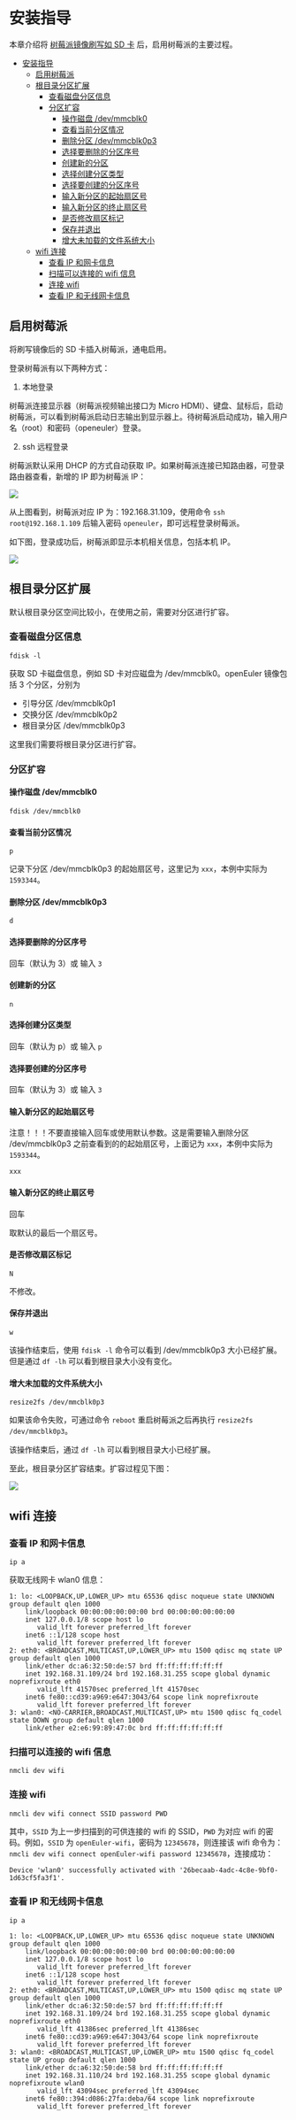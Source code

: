 # 安装指导

本章介绍将 [树莓派镜像刷写如 SD 卡](#安装方式介绍) 后，启用树莓派的主要过程。
<!-- TOC -->

- [安装指导](#安装指导)
    - [启用树莓派](#启用树莓派)
    - [根目录分区扩展](#根目录分区扩展)
        - [查看磁盘分区信息](#查看磁盘分区信息)
        - [分区扩容](#分区扩容)
            - [操作磁盘 /dev/mmcblk0](#操作磁盘-devmmcblk0)
            - [查看当前分区情况](#查看当前分区情况)
            - [删除分区 /dev/mmcblk0p3](#删除分区-devmmcblk0p3)
            - [选择要删除的分区序号](#选择要删除的分区序号)
            - [创建新的分区](#创建新的分区)
            - [选择创建分区类型](#选择创建分区类型)
            - [选择要创建的分区序号](#选择要创建的分区序号)
            - [输入新分区的起始扇区号](#输入新分区的起始扇区号)
            - [输入新分区的终止扇区号](#输入新分区的终止扇区号)
            - [是否修改扇区标记](#是否修改扇区标记)
            - [保存并退出](#保存并退出)
            - [增大未加载的文件系统大小](#增大未加载的文件系统大小)
    - [wifi 连接](#wifi-连接)
        - [查看 IP 和网卡信息](#查看-ip-和网卡信息)
        - [扫描可以连接的 wifi 信息](#扫描可以连接的-wifi-信息)
        - [连接 wifi](#连接-wifi)
        - [查看 IP 和无线网卡信息](#查看-ip-和无线网卡信息)

<!-- /TOC -->

## 启用树莓派

将刷写镜像后的 SD 卡插入树莓派，通电启用。

登录树莓派有以下两种方式：

1. 本地登录

树莓派连接显示器（树莓派视频输出接口为 Micro HDMI）、键盘、鼠标后，启动树莓派，可以看到树莓派启动日志输出到显示器上。待树莓派启动成功，输入用户名（root）和密码（openeuler）登录。

2. ssh 远程登录

树莓派默认采用 DHCP 的方式自动获取 IP。如果树莓派连接已知路由器，可登录路由器查看，新增的 IP 即为树莓派 IP：

![](figures/获取IP.png)

从上图看到，树莓派对应 IP 为：192.168.31.109，使用命令 `ssh root@192.168.1.109` 后输入密码 `openeuler`，即可远程登录树莓派。

如下图，登录成功后，树莓派即显示本机相关信息，包括本机 IP。

![](figures/登录树莓派.png)

## 根目录分区扩展

默认根目录分区空间比较小，在使用之前，需要对分区进行扩容。

### 查看磁盘分区信息

`fdisk -l`

获取 SD 卡磁盘信息，例如 SD 卡对应磁盘为 /dev/mmcblk0。openEuler 镜像包括 3 个分区，分别为

- 引导分区 /dev/mmcblk0p1
- 交换分区 /dev/mmcblk0p2
- 根目录分区 /dev/mmcblk0p3

这里我们需要将根目录分区进行扩容。

### 分区扩容

#### 操作磁盘 /dev/mmcblk0

`fdisk /dev/mmcblk0`

#### 查看当前分区情况

`p`

记录下分区 /dev/mmcblk0p3 的起始扇区号，这里记为 `xxx`，本例中实际为 `1593344`。

#### 删除分区 /dev/mmcblk0p3

`d`

#### 选择要删除的分区序号

回车（默认为 3）或 输入 `3`

#### 创建新的分区

`n`

#### 选择创建分区类型

回车（默认为 p）或 输入 `p`

#### 选择要创建的分区序号

回车（默认为 3）或 输入 `3`

#### 输入新分区的起始扇区号

注意！！！不要直接输入回车或使用默认参数。这是需要输入删除分区 /dev/mmcblk0p3 之前查看到的的起始扇区号，上面记为 `xxx`，本例中实际为 `1593344`。

`xxx`

#### 输入新分区的终止扇区号

回车

取默认的最后一个扇区号。

#### 是否修改扇区标记

`N`

不修改。

#### 保存并退出

`w`

该操作结束后，使用 `fdisk -l` 命令可以看到 /dev/mmcblk0p3 大小已经扩展。但是通过 `df -lh` 可以看到根目录大小没有变化。

#### 增大未加载的文件系统大小

`resize2fs /dev/mmcblk0p3`

如果该命令失败，可通过命令 `reboot` 重启树莓派之后再执行 `resize2fs /dev/mmcblk0p3`。

该操作结束后，通过 `df -lh` 可以看到根目录大小已经扩展。

至此，根目录分区扩容结束。扩容过程见下图：

![](figures/分区扩容.png)

## wifi 连接

### 查看 IP 和网卡信息

`ip a`

获取无线网卡 wlan0 信息：

```
1: lo: <LOOPBACK,UP,LOWER_UP> mtu 65536 qdisc noqueue state UNKNOWN group default qlen 1000
    link/loopback 00:00:00:00:00:00 brd 00:00:00:00:00:00
    inet 127.0.0.1/8 scope host lo
       valid_lft forever preferred_lft forever
    inet6 ::1/128 scope host
       valid_lft forever preferred_lft forever
2: eth0: <BROADCAST,MULTICAST,UP,LOWER_UP> mtu 1500 qdisc mq state UP group default qlen 1000
    link/ether dc:a6:32:50:de:57 brd ff:ff:ff:ff:ff:ff
    inet 192.168.31.109/24 brd 192.168.31.255 scope global dynamic noprefixroute eth0
       valid_lft 41570sec preferred_lft 41570sec
    inet6 fe80::cd39:a969:e647:3043/64 scope link noprefixroute
       valid_lft forever preferred_lft forever
3: wlan0: <NO-CARRIER,BROADCAST,MULTICAST,UP> mtu 1500 qdisc fq_codel state DOWN group default qlen 1000
    link/ether e2:e6:99:89:47:0c brd ff:ff:ff:ff:ff:ff
```

### 扫描可以连接的 wifi 信息

`nmcli dev wifi`

### 连接 wifi

`nmcli dev wifi connect SSID password PWD`

其中，`SSID` 为上一步扫描到的可供连接的 wifi 的 SSID，`PWD` 为对应 wifi 的密码。例如，`SSID` 为 `openEuler-wifi`，密码为 `12345678`，则连接该 wifi 命令为：`nmcli dev wifi connect openEuler-wifi password 12345678`，连接成功：

```
Device 'wlan0' successfully activated with '26becaab-4adc-4c8e-9bf0-1d63cf5fa3f1'.
```

### 查看 IP 和无线网卡信息

`ip a`

```
1: lo: <LOOPBACK,UP,LOWER_UP> mtu 65536 qdisc noqueue state UNKNOWN group default qlen 1000
    link/loopback 00:00:00:00:00:00 brd 00:00:00:00:00:00
    inet 127.0.0.1/8 scope host lo
       valid_lft forever preferred_lft forever
    inet6 ::1/128 scope host
       valid_lft forever preferred_lft forever
2: eth0: <BROADCAST,MULTICAST,UP,LOWER_UP> mtu 1500 qdisc mq state UP group default qlen 1000
    link/ether dc:a6:32:50:de:57 brd ff:ff:ff:ff:ff:ff
    inet 192.168.31.109/24 brd 192.168.31.255 scope global dynamic noprefixroute eth0
       valid_lft 41386sec preferred_lft 41386sec
    inet6 fe80::cd39:a969:e647:3043/64 scope link noprefixroute
       valid_lft forever preferred_lft forever
3: wlan0: <BROADCAST,MULTICAST,UP,LOWER_UP> mtu 1500 qdisc fq_codel state UP group default qlen 1000
    link/ether dc:a6:32:50:de:58 brd ff:ff:ff:ff:ff:ff
    inet 192.168.31.110/24 brd 192.168.31.255 scope global dynamic noprefixroute wlan0
       valid_lft 43094sec preferred_lft 43094sec
    inet6 fe80::394:d086:27fa:deba/64 scope link noprefixroute
       valid_lft forever preferred_lft forever
```
